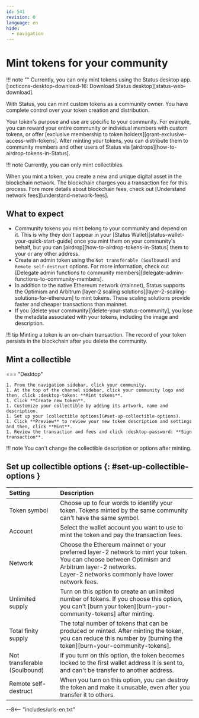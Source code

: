 ```yaml
---
id: 541
revision: 0
language: en
hide:
  - navigation
---
```


# Mint tokens for your community

!!! note ""
    Currently, you can only mint tokens using the Status desktop app. [:octicons-desktop-download-16: Download Status desktop][status-web-download].

With Status, you can mint custom tokens as a community owner. You have complete control over your token creation and distribution.

Your token's purpose and use are specific to your community. For example, you can reward your entire community or individual members with custom tokens, or offer [exclusive membership to token holders][grant-exclusive-access-with-tokens]. After minting your tokens, you can distribute them to community members and other users of Status via [airdrops][how-to-airdrop-tokens-in-Status].

!!! note
    Currently, you can only mint collectibles.

When you mint a token, you create a new and unique digital asset in the blockchain network. The blockchain charges you a transaction fee for this process. Fore more details about blockchain fees, check out [Understand network fees][understand-network-fees].

## What to expect

- Community tokens you mint belong to your community and depend on it. This is why they don't appear in your [Status Wallet][status-wallet-your-quick-start-guide] once you mint them on your community's behalf, but you can [airdrop][how-to-airdrop-tokens-in-Status] them to your or any other address.
- Create an admin token using the `Not transferable (Soulbound)` and `Remote self-destruct` options. For more information, check out [Delegate admin functions to community members][delegate-admin-functions-to-community-members].
- In addition to the native Ethereum network (mainnet), Status supports the Optimism and Arbitrum [layer-2 scaling solutions][layer-2-scaling-solutions-for-ethereum] to mint tokens. These scaling solutions provide faster and cheaper transactions than mainnet.
- If you [delete your community][delete-your-status-community], you lose the metadata associated with your tokens, including the image and description.

!!! tip
    Minting a token is an on-chain transaction. The record of your token persists in the blockchain after you delete the community.

## Mint a collectible

=== "Desktop"

    1. From the navigation sidebar, click your community.
    1. At the top of the channel sidebar, click your community logo and then, click :desktop-token: **Mint tokens**.
    1. Click **Create new token**.
    1. Customize your collectible by adding its artwork, name and description.
    1. Set up your [collectible options](#set-up-collectible-options).
    1. Click **Preview** to review your new token description and settings and then, click **Mint**.
    1. Review the transaction and fees and click :desktop-password: **Sign transaction**.

!!! note
    You can't change the collectible description or options after minting.

## Set up collectible options {: #set-up-collectible-options }

| Setting | Description |
|:---|:---|
| Token symbol | Choose up to four words to identify your token. Tokens minted by the same community can't have the same symbol. |
| Account | Select the wallet account you want to use to mint the token and pay the transaction fees. |
| Network | Choose the Ethereum mainnet or your preferred layer-2 network to mint your token. You can choose between Optimism and Arbitrum layer-2 networks.</br>Layer-2 networks commonly have lower network fees. |
| Unlimited supply | Turn on this option to create an unlimited number of tokens. If you choose this option, you can't [burn your token][burn-your-community-tokens] after minting. |
| Total finity supply | The total number of tokens that can be produced or minted. After minting the token, you can reduce this number by [burning the token][burn-your-community-tokens].  |
| Not transferable (Soulbound) | If you turn on this option, the token becomes locked to the first wallet address it is sent to, and can't be transfer to another address. |
| Remote self-destruct | When you turn on this option, you can destroy the token and make it unusable, even after you transfer it to others. |

--8<-- "includes/urls-en.txt"
